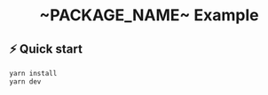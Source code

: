 <h1 align="center">
  ~PACKAGE_NAME~ Example
</h1>

## ⚡️ Quick start

```sh
yarn install
yarn dev
```
